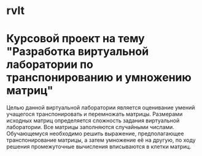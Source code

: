 # rvlt

# Курсовой проект на тему "Разработка виртуальной лаборатории по транспонированию и умножению матриц"

Целью данной виртуальной лаборатории является оценивание умений учащегося транспонировать и перемножать матрицы. Размерами исходных матриц определяется сложность задания виртуальной лаборатории. Все матрицы заполняются случайными числами. Обучающемуся необходимо решить выражение, предполагающее транспонирование матрицы, а затем умножение её на другую, по ходу решения промежуточные вычисления вписываются в клетки матриц.
